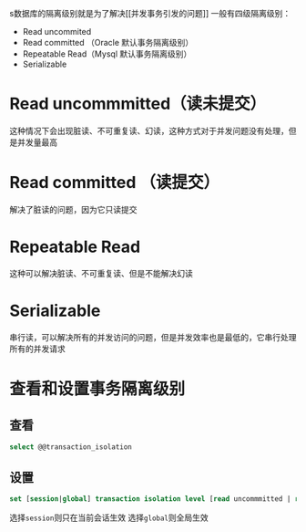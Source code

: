s数据库的隔离级别就是为了解决[[并发事务引发的问题]]
一般有四级隔离级别：
* Read uncommited
* Read committed （Oracle 默认事务隔离级别）
* Repeatable Read（Mysql 默认事务隔离级别）
* Serializable

# Read uncommmitted（读未提交）
这种情况下会出现脏读、不可重复读、幻读，这种方式对于并发问题没有处理，但是并发量最高


# Read committed （读提交）
解决了脏读的问题，因为它只读提交

# Repeatable Read 
这种可以解决脏读、不可重复读、但是不能解决幻读

# Serializable 
串行读，可以解决所有的并发访问的问题，但是并发效率也是最低的，它串行处理所有的并发请求


# 查看和设置事务隔离级别
## 查看
```SQL
select @@transaction_isolation
```

## 设置
```SQL
set [session|global] transaction isolation level [read uncommmitted | read committed | repeatable read | seriailizable]
```
选择`session`则只在当前会话生效
选择`global`则全局生效
